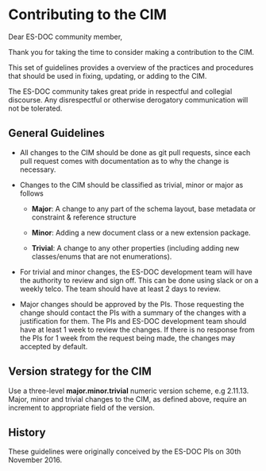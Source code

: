 # Contributing to the CIM

Dear ES-DOC community member,

Thank you for taking the time to consider making a contribution to the
CIM.

This set of guidelines provides a overview of the practices and
procedures that should be used in fixing, updating, or adding to the
CIM.

The ES-DOC community takes great pride in respectful and collegial
discourse. Any disrespectful or otherwise derogatory communication
will not be tolerated.

## General Guidelines

* All changes to the CIM should be done as git pull requests, since
  each pull request comes with documentation as to why the change is
  necessary.

* Changes to the CIM should be classified as trivial, minor or major
  as follows

  * **Major**: A change to any part of the schema layout, base metadata or
    constraint & reference structure

  * **Minor**: Adding a new document class or a new extension package.

  * **Trivial**: A change to any other properties (including adding new
    classes/enums that are not enumerations).

* For trivial and minor changes, the ES-DOC development team will have
  the authority to review and sign off. This can be done using slack
  or on a weekly telco. The team should have at least 2 days to
  review.

* Major changes should be approved by the PIs. Those requesting the
  change should contact the PIs with a summary of the changes with a
  justification for them. The PIs and ES-DOC development team should
  have at least 1 week to review the changes. If there is no response
  from the PIs for 1 week from the request being made, the changes may
  accepted by default.


## Version strategy for the CIM

Use a three-level **major.minor.trivial** numeric version scheme,
e.g 2.11.13. Major, minor and trivial changes to the CIM, as defined
above, require an increment to appropriate field of the version.

## History

These guidelines were originally conceived by the ES-DOC PIs on 30th
November 2016.
